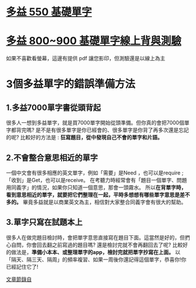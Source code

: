 # [多益 550 基礎單字](Basic_New_Toeic_Vocabulary.doc)

# [多益 800~900 基礎單字線上背與測驗](https://quizlet.com/tw/415586682/new-toeic-golden-vocabulary-bible-13-health-flash-cards/)

  如果不喜歡看螢幕，這邊有提供 pdf 讓您影印，但測驗還是以線上為主
  
# 3個多益單字的錯誤準備方法

## 1.多益7000單字書從頭背起 

很多人一想到多益單字，就是買7000單字開始從頭準備。但你真的會把7000個單字都背完嗎? 是不是有很多單字是你已經會的、很多單字是你背了再多次還是忘記的呢?
比較好的方法是 : **狂寫題目，從中發現自己不會的單字和片語。**

## 2.不會整合意思相近的單字 

一個中文會有很多相應的英文單字，例如「需要」是Need ，也可以是require ;「收到」是Get，也可以是receive。
在考聽力時經常會有「題目一個單字、問題用同義字」的情況，如果你只知道一個意思，那會一頭霧水。
所以**在背單字時，看到意思相近的單字，就要把它們整理在一起，平時多想想有哪些單字意思是差不多的。**
畢竟多益就是以商業英文為主，相信對大家整合同義字會有很大的幫助。

## 3.單字只寫在試題本上 
很多人在做完題目檢討時，會把單字意思直接寫在題目下面。這當然是好的，但捫心自問，你會回去翻之前寫過的題目嗎? 還是檢討完就不會再翻回去了呢?
比較好的做法是，**準備小本本、或整理單字的app，檢討完就把單字抄寫在上面。**
以「隔天、隔三天、隔周」的頻率複習、如果一周後你還記得這個單字，恭喜你!你已經記住它了!

[文章節錄自](https://blog.amazingtalker.com/zh-tw/zh-eng/%E5%A4%9A%E7%9B%8A%E5%96%AE%E5%AD%97%E7%B8%BD%E6%95%B4%E7%90%86/10141/)
